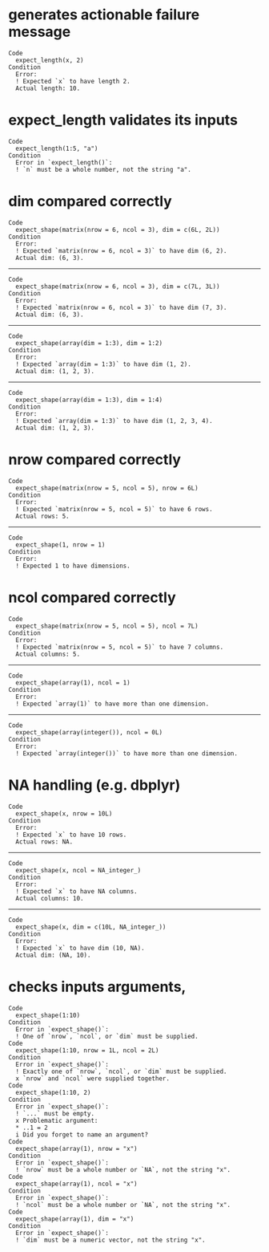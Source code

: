 # generates actionable failure message

    Code
      expect_length(x, 2)
    Condition
      Error:
      ! Expected `x` to have length 2.
      Actual length: 10.

# expect_length validates its inputs

    Code
      expect_length(1:5, "a")
    Condition
      Error in `expect_length()`:
      ! `n` must be a whole number, not the string "a".

# dim compared correctly

    Code
      expect_shape(matrix(nrow = 6, ncol = 3), dim = c(6L, 2L))
    Condition
      Error:
      ! Expected `matrix(nrow = 6, ncol = 3)` to have dim (6, 2).
      Actual dim: (6, 3).

---

    Code
      expect_shape(matrix(nrow = 6, ncol = 3), dim = c(7L, 3L))
    Condition
      Error:
      ! Expected `matrix(nrow = 6, ncol = 3)` to have dim (7, 3).
      Actual dim: (6, 3).

---

    Code
      expect_shape(array(dim = 1:3), dim = 1:2)
    Condition
      Error:
      ! Expected `array(dim = 1:3)` to have dim (1, 2).
      Actual dim: (1, 2, 3).

---

    Code
      expect_shape(array(dim = 1:3), dim = 1:4)
    Condition
      Error:
      ! Expected `array(dim = 1:3)` to have dim (1, 2, 3, 4).
      Actual dim: (1, 2, 3).

# nrow compared correctly

    Code
      expect_shape(matrix(nrow = 5, ncol = 5), nrow = 6L)
    Condition
      Error:
      ! Expected `matrix(nrow = 5, ncol = 5)` to have 6 rows.
      Actual rows: 5.

---

    Code
      expect_shape(1, nrow = 1)
    Condition
      Error:
      ! Expected 1 to have dimensions.

# ncol compared correctly

    Code
      expect_shape(matrix(nrow = 5, ncol = 5), ncol = 7L)
    Condition
      Error:
      ! Expected `matrix(nrow = 5, ncol = 5)` to have 7 columns.
      Actual columns: 5.

---

    Code
      expect_shape(array(1), ncol = 1)
    Condition
      Error:
      ! Expected `array(1)` to have more than one dimension.

---

    Code
      expect_shape(array(integer()), ncol = 0L)
    Condition
      Error:
      ! Expected `array(integer())` to have more than one dimension.

# NA handling (e.g. dbplyr)

    Code
      expect_shape(x, nrow = 10L)
    Condition
      Error:
      ! Expected `x` to have 10 rows.
      Actual rows: NA.

---

    Code
      expect_shape(x, ncol = NA_integer_)
    Condition
      Error:
      ! Expected `x` to have NA columns.
      Actual columns: 10.

---

    Code
      expect_shape(x, dim = c(10L, NA_integer_))
    Condition
      Error:
      ! Expected `x` to have dim (10, NA).
      Actual dim: (NA, 10).

# checks inputs arguments, 

    Code
      expect_shape(1:10)
    Condition
      Error in `expect_shape()`:
      ! One of `nrow`, `ncol`, or `dim` must be supplied.
    Code
      expect_shape(1:10, nrow = 1L, ncol = 2L)
    Condition
      Error in `expect_shape()`:
      ! Exactly one of `nrow`, `ncol`, or `dim` must be supplied.
      x `nrow` and `ncol` were supplied together.
    Code
      expect_shape(1:10, 2)
    Condition
      Error in `expect_shape()`:
      ! `...` must be empty.
      x Problematic argument:
      * ..1 = 2
      i Did you forget to name an argument?
    Code
      expect_shape(array(1), nrow = "x")
    Condition
      Error in `expect_shape()`:
      ! `nrow` must be a whole number or `NA`, not the string "x".
    Code
      expect_shape(array(1), ncol = "x")
    Condition
      Error in `expect_shape()`:
      ! `ncol` must be a whole number or `NA`, not the string "x".
    Code
      expect_shape(array(1), dim = "x")
    Condition
      Error in `expect_shape()`:
      ! `dim` must be a numeric vector, not the string "x".

